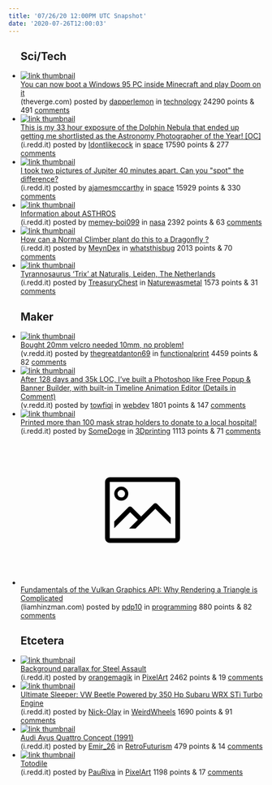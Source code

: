 ```yaml
---
title: '07/26/20 12:00PM UTC Snapshot'
date: '2020-07-26T12:00:03'
---
```

<ul>
<h2>Sci/Tech</h2>

<li><a href='https://www.theverge.com/2020/7/25/21338092/minecraft-windows-95-pc-doom-vm-computers-mod'><img src='https://b.thumbs.redditmedia.com/oqo5ZfaHOSF7PtVOOiXL7fPk6iWSZlgEU7Avq51pD0o.jpg' alt='link thumbnail'></a><div><div class='linkTitle'><a href='https://www.theverge.com/2020/7/25/21338092/minecraft-windows-95-pc-doom-vm-computers-mod'>You can now boot a Windows 95 PC inside Minecraft and play Doom on it</a></div>(theverge.com) posted by <a href='https://www.reddit.com/user/dapperlemon'>dapperlemon</a> in <a href='https://www.reddit.com/r/technology'>technology</a> 24290 points & 491 <a href='https://www.reddit.com/r/technology/comments/hxyxhj/you_can_now_boot_a_windows_95_pc_inside_minecraft/'>comments</a></div></li>

<li><a href='https://i.redd.it/g8nvxz75x4d51.jpg'><img src='https://b.thumbs.redditmedia.com/0IJMWi4UCMYUAHh6lrAGHRQ3cCSxbs9oHeaXy2nUNLY.jpg' alt='link thumbnail'></a><div><div class='linkTitle'><a href='https://i.redd.it/g8nvxz75x4d51.jpg'>This is my 33 hour exposure of the Dolphin Nebula that ended up getting me shortlisted as the Astronomy Photographer of the Year! [OC]</a></div>(i.redd.it) posted by <a href='https://www.reddit.com/user/Idontlikecock'>Idontlikecock</a> in <a href='https://www.reddit.com/r/space'>space</a> 17590 points & 277 <a href='https://www.reddit.com/r/space/comments/hy19cz/this_is_my_33_hour_exposure_of_the_dolphin_nebula/'>comments</a></div></li>

<li><a href='https://i.redd.it/pf6q5gurd3d51.jpg'><img src='https://b.thumbs.redditmedia.com/ILxmpL-W6UxzEZDZVEb5CzwfZXI2tC6N9hEBU9SWGdc.jpg' alt='link thumbnail'></a><div><div class='linkTitle'><a href='https://i.redd.it/pf6q5gurd3d51.jpg'>I took two pictures of Jupiter 40 minutes apart. Can you "spot" the difference?</a></div>(i.redd.it) posted by <a href='https://www.reddit.com/user/ajamesmccarthy'>ajamesmccarthy</a> in <a href='https://www.reddit.com/r/space'>space</a> 15929 points & 330 <a href='https://www.reddit.com/r/space/comments/hxwyqs/i_took_two_pictures_of_jupiter_40_minutes_apart/'>comments</a></div></li>

<li><a href='https://i.redd.it/yq1jhv4oi1d51.jpg'><img src='https://b.thumbs.redditmedia.com/Bh8cYKI3VBE0Jhz31NpD4QIdhx_h1gW76KfbU-qbItc.jpg' alt='link thumbnail'></a><div><div class='linkTitle'><a href='https://i.redd.it/yq1jhv4oi1d51.jpg'>Information about ASTHROS</a></div>(i.redd.it) posted by <a href='https://www.reddit.com/user/memey-boi099'>memey-boi099</a> in <a href='https://www.reddit.com/r/nasa'>nasa</a> 2392 points & 63 <a href='https://www.reddit.com/r/nasa/comments/hxqrt5/information_about_asthros/'>comments</a></div></li>

<li><a href='https://i.redd.it/7as2z841xzc51.jpg'><img src='https://b.thumbs.redditmedia.com/vQLoGvD3JPhalGIk3ir7hDv-ayDBYwYPba83r8M8Cmg.jpg' alt='link thumbnail'></a><div><div class='linkTitle'><a href='https://i.redd.it/7as2z841xzc51.jpg'>How can a Normal Climber plant do this to a Dragonfly ?</a></div>(i.redd.it) posted by <a href='https://www.reddit.com/user/MeynDex'>MeynDex</a> in <a href='https://www.reddit.com/r/whatsthisbug'>whatsthisbug</a> 2013 points & 70 <a href='https://www.reddit.com/r/whatsthisbug/comments/hxlt7q/how_can_a_normal_climber_plant_do_this_to_a/'>comments</a></div></li>

<li><a href='https://i.redd.it/ngp45yqn72d51.jpg'><img src='https://a.thumbs.redditmedia.com/FWf1iHdN-0rHowru9bxT-a9HQdbiiYmPYcZXixEeY80.jpg' alt='link thumbnail'></a><div><div class='linkTitle'><a href='https://i.redd.it/ngp45yqn72d51.jpg'>Tyrannosaurus ‘Trix’ at Naturalis, Leiden, The Netherlands</a></div>(i.redd.it) posted by <a href='https://www.reddit.com/user/TreasuryChest'>TreasuryChest</a> in <a href='https://www.reddit.com/r/Naturewasmetal'>Naturewasmetal</a> 1573 points & 31 <a href='https://www.reddit.com/r/Naturewasmetal/comments/hxt6ou/tyrannosaurus_trix_at_naturalis_leiden_the/'>comments</a></div></li>

<h2>Maker</h2>

<li><a href='https://v.redd.it/2sutu7alw2d51'><img src='https://b.thumbs.redditmedia.com/xRjprOne7I4RRidp4o6qMAc08D28nGDjDGkptwzCPCU.jpg' alt='link thumbnail'></a><div><div class='linkTitle'><a href='https://v.redd.it/2sutu7alw2d51'>Bought 20mm velcro needed 10mm, no problem!</a></div>(v.redd.it) posted by <a href='https://www.reddit.com/user/thegreatdanton69'>thegreatdanton69</a> in <a href='https://www.reddit.com/r/functionalprint'>functionalprint</a> 4459 points & 82 <a href='https://www.reddit.com/r/functionalprint/comments/hxvh1i/bought_20mm_velcro_needed_10mm_no_problem/'>comments</a></div></li>

<li><a href='https://v.redd.it/4rj3h49zyzc51'><img src='https://b.thumbs.redditmedia.com/g1LcKF7jfJJf8F2xRHmnUdtdxhe_qKISR9QjyMaqmrI.jpg' alt='link thumbnail'></a><div><div class='linkTitle'><a href='https://v.redd.it/4rj3h49zyzc51'>After 128 days and 35k LOC, I’ve built a Photoshop like Free Popup &amp; Banner Builder, with built-in Timeline Animation Editor (Details in Comment)</a></div>(v.redd.it) posted by <a href='https://www.reddit.com/user/towfiqi'>towfiqi</a> in <a href='https://www.reddit.com/r/webdev'>webdev</a> 1801 points & 147 <a href='https://www.reddit.com/r/webdev/comments/hxly9e/after_128_days_and_35k_loc_ive_built_a_photoshop/'>comments</a></div></li>

<li><a href='https://i.redd.it/y2mhls1c04d51.jpg'><img src='https://b.thumbs.redditmedia.com/uTTpaN8UdbwF3RMUd_DdppJmAtDPr3hHxWN16vXULrI.jpg' alt='link thumbnail'></a><div><div class='linkTitle'><a href='https://i.redd.it/y2mhls1c04d51.jpg'>Printed more than 100 mask strap holders to donate to a local hospital!</a></div>(i.redd.it) posted by <a href='https://www.reddit.com/user/SomeDoge'>SomeDoge</a> in <a href='https://www.reddit.com/r/3Dprinting'>3Dprinting</a> 1113 points & 71 <a href='https://www.reddit.com/r/3Dprinting/comments/hxypww/printed_more_than_100_mask_strap_holders_to/'>comments</a></div></li>

<li><a href='https://liamhinzman.com/blog/vulkan-fundamentals'><svg version='1.1' viewBox='-34 -14 104 64' preserveAspectRatio='xMidYMid meet' xmlns='http://www.w3.org/2000/svg' xmlns:xlink='http://www.w3.org/1999/xlink'>
    <title>link thumbnail</title>
    <path d='M32,4H4A2,2,0,0,0,2,6V30a2,2,0,0,0,2,2H32a2,2,0,0,0,2-2V6A2,2,0,0,0,32,4ZM4,30V6H32V30Z'></path>
    <path d='M8.92,14a3,3,0,1,0-3-3A3,3,0,0,0,8.92,14Zm0-4.6A1.6,1.6,0,1,1,7.33,11,1.6,1.6,0,0,1,8.92,9.41Z'></path>
    <path d='M22.78,15.37l-5.4,5.4-4-4a1,1,0,0,0-1.41,0L5.92,22.9v2.83l6.79-6.79L16,22.18l-3.75,3.75H15l8.45-8.45L30,24V21.18l-5.81-5.81A1,1,0,0,0,22.78,15.37Z'></path>
    </svg></a><div><div class='linkTitle'><a href='https://liamhinzman.com/blog/vulkan-fundamentals'>Fundamentals of the Vulkan Graphics API: Why Rendering a Triangle is Complicated</a></div>(liamhinzman.com) posted by <a href='https://www.reddit.com/user/pdp10'>pdp10</a> in <a href='https://www.reddit.com/r/programming'>programming</a> 880 points & 82 <a href='https://www.reddit.com/r/programming/comments/hxoekp/fundamentals_of_the_vulkan_graphics_api_why/'>comments</a></div></li>

<h2>Etcetera</h2>

<li><a href='https://i.redd.it/7zqzu22ca3d51.gif'><img src='https://b.thumbs.redditmedia.com/ANAJna6PaMq7zWeN4ep7IHgEvNLUMzKgJFiFLD-Kg2g.jpg' alt='link thumbnail'></a><div><div class='linkTitle'><a href='https://i.redd.it/7zqzu22ca3d51.gif'>Background parallax for Steel Assault</a></div>(i.redd.it) posted by <a href='https://www.reddit.com/user/orangemagik'>orangemagik</a> in <a href='https://www.reddit.com/r/PixelArt'>PixelArt</a> 2462 points & 19 <a href='https://www.reddit.com/r/PixelArt/comments/hxwno5/background_parallax_for_steel_assault/'>comments</a></div></li>

<li><a href='https://i.redd.it/5pvcapud92d51.jpg'><img src='https://b.thumbs.redditmedia.com/nsLW_63NDmU8xD3zg0kGdm_Kg4GWkDkqyzHbkuhEn_o.jpg' alt='link thumbnail'></a><div><div class='linkTitle'><a href='https://i.redd.it/5pvcapud92d51.jpg'>Ultimate Sleeper: VW Beetle Powered by 350 Hp Subaru WRX STi Turbo Engine</a></div>(i.redd.it) posted by <a href='https://www.reddit.com/user/Nick-Olay'>Nick-Olay</a> in <a href='https://www.reddit.com/r/WeirdWheels'>WeirdWheels</a> 1690 points & 91 <a href='https://www.reddit.com/r/WeirdWheels/comments/hxtd4q/ultimate_sleeper_vw_beetle_powered_by_350_hp/'>comments</a></div></li>

<li><a href='https://i.redd.it/e0tem0b155d51.jpg'><img src='https://b.thumbs.redditmedia.com/JPDMMzXn1USSGRW4lj8rbc_PssxipwhyMshEFkUc1TA.jpg' alt='link thumbnail'></a><div><div class='linkTitle'><a href='https://i.redd.it/e0tem0b155d51.jpg'>Audi Avus Quattro Concept (1991)</a></div>(i.redd.it) posted by <a href='https://www.reddit.com/user/Emir_26'>Emir_26</a> in <a href='https://www.reddit.com/r/RetroFuturism'>RetroFuturism</a> 479 points & 14 <a href='https://www.reddit.com/r/RetroFuturism/comments/hy1ozs/audi_avus_quattro_concept_1991/'>comments</a></div></li>

<li><a href='https://i.redd.it/h8c9daqra1d51.png'><img src='https://a.thumbs.redditmedia.com/UjmBslhYIuf5BKE1yhAWsrQQ4uZm7CXbTWVXC786Cg0.jpg' alt='link thumbnail'></a><div><div class='linkTitle'><a href='https://i.redd.it/h8c9daqra1d51.png'>Totodile</a></div>(i.redd.it) posted by <a href='https://www.reddit.com/user/PauRiva'>PauRiva</a> in <a href='https://www.reddit.com/r/PixelArt'>PixelArt</a> 1198 points & 17 <a href='https://www.reddit.com/r/PixelArt/comments/hxq0v7/totodile/'>comments</a></div></li>

</ul>
